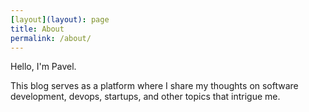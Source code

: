 ```yaml
---
[layout](layout): page
title: About
permalink: /about/
---
```


Hello, I'm Pavel.

This blog serves as a platform where I share my thoughts on software development, devops, startups, and other topics that intrigue me.

